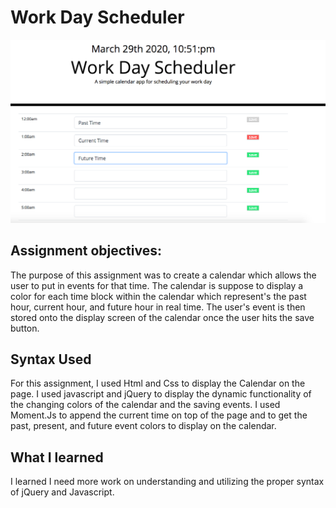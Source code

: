 # Work Day Scheduler

![](images/screenshot.png)

## Assignment objectives:

The purpose of this assignment was  to create  a calendar  which allows the user to put in events for that time. The calendar is suppose to display a color for each time block within the calendar which represent's the    past hour, current hour, and future hour in real time. The user's event is then stored onto the display screen of the calendar once the user hits the save button. 

## Syntax Used
For this assignment, I used Html and Css to display the Calendar  on the page. I used javascript and jQuery to display the dynamic functionality of the changing colors of the calendar and the saving events. I used Moment.Js to append the current time on top of the page and to get the past, present, and future event colors to display on the calendar.



## What I learned

I learned I need more work on understanding  and utilizing the proper syntax of jQuery and  Javascript.
